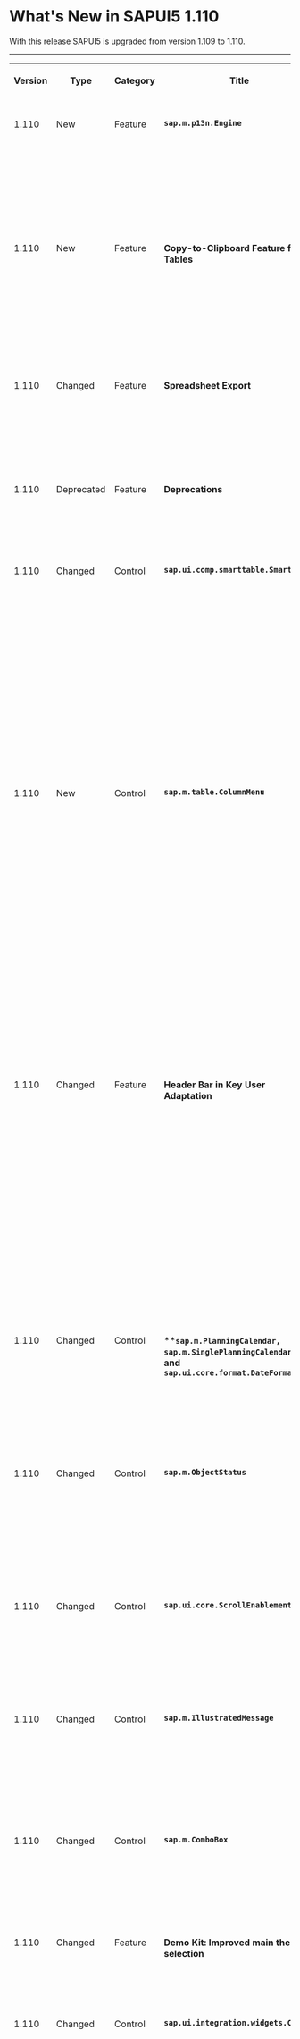 <!-- loio71a855cfc8ad43b2b19f03bcce65bef4 -->

<link rel="stylesheet" type="text/css" href="../css/sap-icons.css"/>

# What's New in SAPUI5 1.110

With this release SAPUI5 is upgraded from version 1.109 to 1.110.

****


<table>
<tr>
<th valign="top">

Version



</th>
<th valign="top">

Type



</th>
<th valign="top">

Category



</th>
<th valign="top">

Title



</th>
<th valign="top">

Description



</th>
<th valign="top">

Action



</th>
<th valign="top">

Available as of



</th>
</tr>
<tr>
<td valign="top">

1.110 



</td>
<td valign="top">

New 



</td>
<td valign="top">

Feature 



</td>
<td valign="top">

**`sap.m.p13n.Engine`** 



</td>
<td valign="top">

**`sap.m.p13n.Engine`**

We have provided a new entity that allows custom control developers and application developers to make use of available personalization settings for their controls, for example, for sorting, grouping, and managing variants, and handling personalization states. For more information, see the [API Reference](https://ui5.sap.com/#/api/sap.m.p13n.Engine) and the [Sample](https://ui5.sap.com/#/entity/sap.m.p13n.Engine/sample/sap.m.sample.p13n.Engine).

<sub>New•Feature•Info Only•1.110</sub>



</td>
<td valign="top">

Info Only 



</td>
<td valign="top">

2023-01-26



</td>
</tr>
<tr>
<td valign="top">

1.110 



</td>
<td valign="top">

New 



</td>
<td valign="top">

Feature 



</td>
<td valign="top">

**Copy-to-Clipboard Feature for Tables** 



</td>
<td valign="top">

**Copy-to-Clipboard Feature for Tables**

Users can copy selected table content to the clipboard and use it anywhere inside or outside an app. To achieve this, we have introduced the new `sap.m.plugins.CopyProvider` plugin. To extract the cell data from the table, we have created the `extractData` property. This new feature is available for grid and responsive tablesand smart tables. For more information, see the [API Reference](https://ui5.sap.com/#/api/sap.m.plugins.CopyProvider).

<sub>New•Feature•Info Only•1.110</sub>



</td>
<td valign="top">

Info Only 



</td>
<td valign="top">

2023-01-26



</td>
</tr>
<tr>
<td valign="top">

1.110 



</td>
<td valign="top">

Changed 



</td>
<td valign="top">

Feature 



</td>
<td valign="top">

**Spreadsheet Export** 



</td>
<td valign="top">

**Spreadsheet Export**

When you export data from `ClientListBinding` the data objects are now requested via the binding. This ensures that any related sorting and filtering is taken into account. For more information, see the [Sample](https://ui5.sap.com/#/entity/sap.ui.export.Spreadsheet/sample/sap.ui.export.sample.json).

<sub>Changed•Feature•Info Only•1.110</sub>



</td>
<td valign="top">

Info Only 



</td>
<td valign="top">

2023-01-26



</td>
</tr>
<tr>
<td valign="top">

1.110 



</td>
<td valign="top">

Deprecated 



</td>
<td valign="top">

Feature 



</td>
<td valign="top">

**Deprecations** 



</td>
<td valign="top">

**Deprecations**

There are currently no major deprecations. For a complete list of all deprecations, see [Deprecated APIs](https://ui5.sap.com/#/api/deprecated).

<sub>Deprecated•Feature•Info Only•1.110</sub>



</td>
<td valign="top">

Info Only 



</td>
<td valign="top">

2023-01-26



</td>
</tr>
<tr>
<td valign="top">

1.110 



</td>
<td valign="top">

Changed 



</td>
<td valign="top">

Control 



</td>
<td valign="top">

**`sap.ui.comp.smarttable.SmartTable`** 



</td>
<td valign="top">

**`sap.ui.comp.smarttable.SmartTable`**

-   The data exported when you select *Include filter settings* now contains additional application- and type-specific formatting for the filter settings. For example, if you export data and time information, it will be exported in an improved format. We have also improved other filter settings to make it easier to match labels in the application with property names. For more information, see the [API Reference](https://ui5.sap.com/#/api/sap.ui.comp.smarttable.SmartTable%23events/beforeExport)  and the [Sample](https://ui5.sap.com/#/entity/sap.ui.comp.smarttable.SmartTable/sample/sap.ui.comp.sample.smarttable).

-   We have now provided a binding for the `semanticObject` property for `SmartLink` controls. For example, the binding for `Common.SemanticObject.Path` of the `semanticObject` annotation makes it possible to define different semantic objects for a smart link. For more information, see the [API Reference](https://ui5.sap.com/#/api/sap.ui.comp.smarttable.SmartTable%23annotations/SemanticObject).


<sub>Changed•Control•Info Only•1.110</sub>



</td>
<td valign="top">

Info Only 



</td>
<td valign="top">

2023-01-26



</td>
</tr>
<tr>
<td valign="top">

1.110 



</td>
<td valign="top">

New 



</td>
<td valign="top">

Control 



</td>
<td valign="top">

**`sap.m.table.ColumnMenu`** 



</td>
<td valign="top">

**`sap.m.table.ColumnMenu`**

We have introduced a new control that allows users to do the following in grid and responsive tables:

-   Quick sorting

-   Quick filtering

-   Quick grouping

-   Quick selection of columns

-   Quick totaling


These features are available in a menu that users can choose in the column headers of the tables. Applications can define their own application-specific quick actions.

> ### Note:  
> The menu is also available in the `SmartTable` control.

For more information, see the [API Reference](https://ui5.sap.com/#/api/sap.m.table.columnmenu)  and the [Sample](https://ui5.sap.com/#/entity/sap.ui.comp.smarttable.SmartTable/sample/sap.ui.comp.sample.smarttable). 

<sub>New•Control•Info Only•1.110</sub>



</td>
<td valign="top">

Info Only 



</td>
<td valign="top">

2023-01-26



</td>
</tr>
<tr>
<td valign="top">

1.110 



</td>
<td valign="top">

Changed 



</td>
<td valign="top">

Feature 



</td>
<td valign="top">

**Header Bar in Key User Adaptation** 



</td>
<td valign="top">

**Header Bar in Key User Adaptation**

The header bar in key user adaptation has been redesigned.

-   The *Save & Exit* button has been replaced by two separate buttons for *Save* \(:floppy_disk:\) and *Exit* \(:x:\).

-   For each action, an icon is now displayed.

-   Actions that are available in some environments only, like *Translate*, *Manage App Variants*, and *Save As*, have been moved to a *More Actions* menu that key users access by clicking on a new hamburger icon \(<span class="SAP-icons"></span>\).

    When the *More Actions* menu has no entries, like in the demo apps in the SAPUI5 demo kit, the hamburger icon is hidden.


The following screenshot shows an example:

![](images/Key_User_Adaptation_Toolbar_00fdcc7.png)

<sub>Changed•Feature•Info Only•1.110</sub>



</td>
<td valign="top">

Info Only 



</td>
<td valign="top">

2023-01-26



</td>
</tr>
<tr>
<td valign="top">

1.110 



</td>
<td valign="top">

Changed 



</td>
<td valign="top">

Control 



</td>
<td valign="top">

****`sap.m.PlanningCalendar, sap.m.SinglePlanningCalendar`**, and **`sap.ui.core.format.DateFormat`**** 



</td>
<td valign="top">

****`sap.m.PlanningCalendar, sap.m.SinglePlanningCalendar`**, and **`sap.ui.core.format.DateFormat`****

We have adapted our Date and Time controls to support the calendar week based on the `sap.ui.core.format.DateFormat` options.

For more information, see the [API Reference](https://ui5.sap.com/#/api/sap.ui.core.format.DateFormat). 

<sub>Changed•Control•Info Only•1.110</sub>



</td>
<td valign="top">

Info Only 



</td>
<td valign="top">

2023-01-26



</td>
</tr>
<tr>
<td valign="top">

1.110 



</td>
<td valign="top">

Changed 



</td>
<td valign="top">

Control 



</td>
<td valign="top">

**`sap.m.ObjectStatus`** 



</td>
<td valign="top">

**`sap.m.ObjectStatus`**

We have implemented a new property to give application developers the ability to override the default state announcement. Now the `group` role isn't placed on inactive control instances and a proper `roledescription` is set for active control instances.

For more information, see the [API Reference](https://ui5.sap.com/#/api/sap.m.ObjectStatus). 

<sub>Changed•Control•Info Only•1.110</sub>



</td>
<td valign="top">

Info Only 



</td>
<td valign="top">

2023-01-26



</td>
</tr>
<tr>
<td valign="top">

1.110 



</td>
<td valign="top">

Changed 



</td>
<td valign="top">

Control 



</td>
<td valign="top">

**`sap.ui.core.ScrollEnablement`** 



</td>
<td valign="top">

**`sap.ui.core.ScrollEnablement`**

We have added a new option to the `scrollToElement` API method of the `sap.ui.core.ScrollEnablement` class. If the new `bSkipElementsInScrollport` parameter is set to `true`, scrolling will happen only if necessary. For more information, see the [API Reference](https://ui5.sap.com/#/api/sap.ui.core.delegate.ScrollEnablemen/methods/scrollToElement).

<sub>Changed•Control•Info Only•1.110</sub>



</td>
<td valign="top">

Info Only 



</td>
<td valign="top">

2023-01-26



</td>
</tr>
<tr>
<td valign="top">

1.110 



</td>
<td valign="top">

Changed 



</td>
<td valign="top">

Control 



</td>
<td valign="top">

**`sap.m.IllustratedMessage`** 



</td>
<td valign="top">

**`sap.m.IllustratedMessage`**

The `IllustratedMessage`'s sample of the default set of illustrations is now split into three different samples depending on their visual style: classic, illustrative, and simple.

For more information, see the [Samples](https://ui5.sap.com/#/entity/sap.m.IllustratedMessage).

<sub>Changed•Control•Info Only•1.110</sub>



</td>
<td valign="top">

Info Only 



</td>
<td valign="top">

2023-01-26



</td>
</tr>
<tr>
<td valign="top">

1.110 



</td>
<td valign="top">

Changed 



</td>
<td valign="top">

Control 



</td>
<td valign="top">

**`sap.m.ComboBox`** 



</td>
<td valign="top">

**`sap.m.ComboBox`**

We have updated the behavior of the `loadItems` API. Now, when the picker is open and no items are loaded - the *No data* label is loaded in the list. For more information, see the [Sample](https://ui5.sap.com/#/entity/sap.m.ComboBox/sample/sap.m.sample.ComboBoxLazyLoading).

<sub>Changed•Control•Info Only•1.110</sub>



</td>
<td valign="top">

Info Only 



</td>
<td valign="top">

2023-01-26



</td>
</tr>
<tr>
<td valign="top">

1.110 



</td>
<td valign="top">

Changed 



</td>
<td valign="top">

Feature 



</td>
<td valign="top">

**Demo Kit: Improved main theme selection** 



</td>
<td valign="top">

**Demo Kit: Improved main theme selection**

We have added the latest high contrast themes to the main theme selector in the Demo Kit.![](images/ThemesWN_b76a17b.png)

<sub>Changed•Feature•Info Only•1.110</sub>



</td>
<td valign="top">

Info Only 



</td>
<td valign="top">

2023-01-26



</td>
</tr>
<tr>
<td valign="top">

1.110 



</td>
<td valign="top">

Changed 



</td>
<td valign="top">

Control 



</td>
<td valign="top">

**`sap.ui.integration.widgets.Card`** 



</td>
<td valign="top">

**`sap.ui.integration.widgets.Card`**

-   List and Object cards can now display \(default\) icons for object attributes of states `Error`, `Warning`, `Success` or `Information`. The icons are shown if the new `showStateIcon` property is set to `true`. For more information, see the [Attributes](https://ui5.sap.com/test-resources/sap/ui/integration/demokit/cardExplorer/webapp/index.html#/explore/list/attributes) and the [Form Inputs](https://ui5.sap.com/test-resources/sap/ui/integration/demokit/cardExplorer/webapp/index.html#/explore/object/form) examples in the Card Explorer.

-   We have improved the loading of the libraries that are specified in the `dependencies` attribute of the `sap.ui5` namespace. This option allows you to use other libraries in the card. For more information, see the [Card Manifest](https://ui5.sap.com/test-resources/sap/ui/integration/demokit/cardExplorer/webapp/index.html#/learn/cardManifest) section and the [Shared Extension](https://ui5.sap.com/test-resources/sap/ui/integration/demokit/cardExplorer/webapp/index.html#/explore/extension/sharedExtension) example in the Card Explorer.

-   As a card developer, you can now dynamically hide the filters in the card using the new `visible` property. For more information, see the [Multiple Filters](https://ui5.sap.com/test-resources/sap/ui/integration/demokit/cardExplorer/webapp/index.html#/explore/searchFilter/multipleFilters) example in the Card Explorer.


<sub>Changed•Control•Info Only•1.110</sub>



</td>
<td valign="top">

Info Only 



</td>
<td valign="top">

2023-01-26



</td>
</tr>
<tr>
<td valign="top">

1.110 



</td>
<td valign="top">

Changed 



</td>
<td valign="top">

Control 



</td>
<td valign="top">

**`sap.ui.comp.smartfield.SmartField`** 



</td>
<td valign="top">

**`sap.ui.comp.smartfield.SmartField`**

When the control renders a combo box, it gets the text arrangement for the dropdown list from the value-list property that is mapped to the local property, and which has the value-list annotation. Alternatively, if there is no such setting provided there, as before, it looks to find the text arrangement consecutively from the same local property, the entity type of the local property, or finally defaults to `description (ID)`.For more information, see the [API Reference](https://ui5.sap.com/#/api/sap.ui.comp.smartfield.ComboBox).

<sub>Changed•Control•Info Only•1.110</sub>



</td>
<td valign="top">

Info Only 



</td>
<td valign="top">

2023-01-26



</td>
</tr>
<tr>
<td valign="top">

1.110 



</td>
<td valign="top">

Changed 



</td>
<td valign="top">

SAP Fiori Elements 



</td>
<td valign="top">

**SAP Fiori elements for OData V2** 



</td>
<td valign="top">

**SAP Fiori elements for OData V2**

The following changes and new features are available for SAP Fiori elements for OData V2:

-   You can now group the multi-input fields along with other fields as a source for side effects. For more information, see [Side Effect Annotations: Examples](../06_SAP_Fiori_Elements/side-effect-annotations-examples-61cf21d.md).

-   In edit mode, we now provide an option to hide the empty rows of a table in the object page. For more information, see [Enabling Inline Creation Mode or Empty Row Mode for Table Entries](../06_SAP_Fiori_Elements/enabling-inline-creation-mode-or-empty-row-mode-for-table-entries-cfb04f0.md).

-   We have added a new button, *Validate*, to the object page for applications that are being run on tablets and mobile devices. For more information, see [Draft Handling](../06_SAP_Fiori_Elements/draft-handling-ed9aa41.md).

-   The message grouping and structuring is now improved in the message popover and message view.


<sub>Changed•SAP Fiori Elements•Info Only•1.110</sub>



</td>
<td valign="top">

Info Only 



</td>
<td valign="top">

2023-01-26



</td>
</tr>
<tr>
<td valign="top">

1.110 



</td>
<td valign="top">

Changed 



</td>
<td valign="top">

SAP Fiori Elements 



</td>
<td valign="top">

**SAP Fiori elements for OData V4** 



</td>
<td valign="top">

**SAP Fiori elements for OData V4**

The following changes and new features are available for SAP Fiori elements for OData V4:

-   The `UI.DataFieldWithUrl` annotation now supports the `IconUrl` property. For more information, see [Different Representations of a Field](../06_SAP_Fiori_Elements/different-representations-of-a-field-c18ada4.md).

-   In apps using the flexible column layout, the state of the object page is now stored/restored using `iAppState`. For more information, see [Enabling Discovery/Persistence Mode](../06_SAP_Fiori_Elements/enabling-discovery-persistence-mode-7c62084.md).

-   You can now add a *Clear* button to the filter bar in the list report, enabling users to clear all filter fields, by making the required settings in the `manifest.json`. For more information, see [Adapting the Filter Bar](../06_SAP_Fiori_Elements/adapting-the-filter-bar-609c39a.md).

-   Changes coming in from other flex layers, such as changes made by key users, are merged with user personalization changes coming from the `iAppState`. For more information, see [Store/Restore the Application State](../06_SAP_Fiori_Elements/store-restore-the-application-state-46bf248.md).

-   The *Edit* button can now be displayed and enabled in both object and subobject pages. For more information, see [Enabling Actions in the Object Page Header](../06_SAP_Fiori_Elements/enabling-actions-in-the-object-page-header-5fe4396.md).


<sub>Changed•SAP Fiori Elements•Info Only•1.110</sub>



</td>
<td valign="top">

Info Only 



</td>
<td valign="top">

2023-01-26



</td>
</tr>
<tr>
<td valign="top">

1.110 



</td>
<td valign="top">

Changed 



</td>
<td valign="top">

Control 



</td>
<td valign="top">

**`sap.m.SelectDialog`** 



</td>
<td valign="top">

**`sap.m.SelectDialog`**

You can now control the placeholder text in the inner search field using the new `searchPlaceholder` property. If not set, the word `Search` in the current local language or in English will be used as a placeholder.

For more information, see the [API Reference](https://ui5.sap.com/#/api/sap.m.SelectDialog) and the [Sample](https://ui5.sap.com/#/entity/sap.m.SelectDialog/sample/sap.m.sample.SelectDialog).

<sub>Changed•Control•Info Only•1.110</sub>



</td>
<td valign="top">

Info Only 



</td>
<td valign="top">

2023-01-26



</td>
</tr>
<tr>
<td valign="top">

1.110 



</td>
<td valign="top">

Changed 



</td>
<td valign="top">

Control 



</td>
<td valign="top">

**`sap.m.Dialog`** 



</td>
<td valign="top">

**`sap.m.Dialog`**

We have added a new `footer` aggregation of type `sap.m.Toolbar` to the control. You can now use this horizontal container to display controls that fit different custom scenarios, for example, a button that shows a message popover.For more information, see the [API Reference](https://ui5.sap.com/#/api/sap.m.Dialog) and the [Sample](https://ui5.sap.com/#/entity/sap.m.Dialog/sample/sap.m.sample.DialogWithMessagePopover).

<sub>Changed•Control•Info Only•1.110</sub>



</td>
<td valign="top">

Info Only 



</td>
<td valign="top">

2023-01-26



</td>
</tr>
<tr>
<td valign="top">

1.110 



</td>
<td valign="top">

Changed 



</td>
<td valign="top">

Control 



</td>
<td valign="top">

**`sap.m.Carousel`** 



</td>
<td valign="top">

**`sap.m.Carousel`**

Using the new `backgroundDesign` property, you can now set the carousel’s background color as `Translucent` \(Default\), `Solid`, or `Transparent`.For more information, see the [API Reference](https://ui5.sap.com/#/api/sap.m.Carousel) and the [Sample](https://ui5.sap.com/#/entity/sap.m.Carousel/sample/sap.m.sample.CarouselWithDisplayOptions).

<sub>Changed•Control•Info Only•1.110</sub>



</td>
<td valign="top">

Info Only 



</td>
<td valign="top">

2023-01-26



</td>
</tr>
<tr>
<td valign="top">

1.110 



</td>
<td valign="top">

Changed 



</td>
<td valign="top">

Feature 



</td>
<td valign="top">

****SAPUI5 Formatters**** 



</td>
<td valign="top">

****SAPUI5 Formatters****

The new version of SAPUI5 introduces the following formatting features:

-   You can now use the `sap-timezone` URL parameter for testing an application in a different time zone by specifying an IANA time zone, such as "America/New\_York". We do not recommend using this parameter in a productive environment. For more information, see [Configuration Options and URL Parameters](../04_Essentials/configuration-options-and-url-parameters-91f2d03.md) .
-   We have restricted the use of fallback patterns without delimiters in `DateFormat`. Successful parsing now requires that the length matches, as only then year, month, and day values can reliably be attributed.
-   We have updated the SAPUI5 locale data to Version 41 of the Unicode Common Locale Data Repository \(CLDR\). With this upgrade, unit keys have changed incompatibly in the CLDR. A legacy unit mapping ensures that previous unit keys are still supported when formatting. Parsing of user input will provide the current unit keys. For more information, see [Legacy Unit Mapping](../04_Essentials/unit-formatting-8e618a8.md#loio8e618a8d93cb4f92adc911b96047eb8d__section_LUM).

<sub>Changed•Feature•Info Only•1.110</sub>



</td>
<td valign="top">

Info Only 



</td>
<td valign="top">

2023-01-26



</td>
</tr>
<tr>
<td valign="top">

1.110 



</td>
<td valign="top">

Changed 



</td>
<td valign="top">

Feature 



</td>
<td valign="top">

**SAPUI5 OData V4 Model** 



</td>
<td valign="top">

**SAPUI5 OData V4 Model**

The new version of the SAPUI5 OData V4 model introduces the following features:

-   Requesting `$count` and using `sap.ui.model.odata.v4.ODataListBinding#getDownloadUrl` now work with the experimental hierarchy feature introduced with SAPUI5 1.105. For more information, see the API Reference for [`getDownloadUrl`](https://ui5.sap.com/#/api/sap.ui.model.odata.v4.ODataListBinding/methods/getDownloadUrl) and the `hierarchyQualifier` in [`setAggregation`](https://ui5.sap.com/#/api/sap.ui.model.odata.v4.ODataListBinding/methods/setAggregation), and[Binding Collection Inline Count](../04_Essentials/binding-collection-inline-count-77d2310.md).
-   The `synchronizationMode` model parameter is now optional and deprecated.
-   User input into inactive rows is now regarded as a pending change by `sap.ui.model.odata.v4.Context#hasPendingChanges`; it can be reset using `sap.ui.model.odata.v4.Context#resetChanges`. You can prevent the activation of inactive rows after user input since SAPUI5 1.109 using `sap.ui.base.Event#preventDefault` in the handler of the `createActivate` event.For more information, see the API Reference for [`hasPendingChanges`](https://ui5.sap.com/#/api/sap.ui.model.odata.v4.Context/methods/hasPendingChanges), [`resetChanges`](https://ui5.sap.com/#/api/sap.ui.model.odata.v4.Context/methods/resetChanges), and [`preventDefault`](https://ui5.sap.com/#/api/sap.ui.base.Event/methods/preventDefault).
-   The `sap.ui.model.odata.v4.ODataModel` now supports the `propertyChange` event.For more information, see the [API Reference](https://ui5.sap.com/#/api/sap.ui.model.odata.v4.ODataModel/events/propertyChange).

<sub>Changed•Feature•Info Only•1.110</sub>



</td>
<td valign="top">

Info Only 



</td>
<td valign="top">

2023-01-26



</td>
</tr>
</table>

**Related Information**  


[What's New in SAPUI5 1.116](what-s-new-in-sapui5-1-116-ebd6f34.md "With this release SAPUI5 is upgraded from version 1.115 to 1.116.")

[What's New in SAPUI5 1.115](what-s-new-in-sapui5-1-115-409fde8.md "With this release SAPUI5 is upgraded from version 1.114 to 1.115.")

[What's New in SAPUI5 1.114](what-s-new-in-sapui5-1-114-890fce1.md "With this release SAPUI5 is upgraded from version 1.113 to 1.114.")

[What's New in SAPUI5 1.113](what-s-new-in-sapui5-1-113-a9553fe.md "With this release SAPUI5 is upgraded from version 1.112 to 1.113.")

[What's New in SAPUI5 1.112](what-s-new-in-sapui5-1-112-34afc69.md "With this release SAPUI5 is upgraded from version 1.111 to 1.112.")

[What's New in SAPUI5 1.111](what-s-new-in-sapui5-1-111-7a67837.md "With this release SAPUI5 is upgraded from version 1.110 to 1.111.")

[What's New in SAPUI5 1.109](what-s-new-in-sapui5-1-109-3264bd2.md "With this release SAPUI5 is upgraded from version 1.108 to 1.109.")

[What's New in SAPUI5 1.108](what-s-new-in-sapui5-1-108-66e33f0.md "With this release SAPUI5 is upgraded from version 1.107 to 1.108.")

[What's New in SAPUI5 1.107](what-s-new-in-sapui5-1-107-d4ff916.md "With this release SAPUI5 is upgraded from version 1.106 to 1.107.")

[What's New in SAPUI5 1.106](what-s-new-in-sapui5-1-106-5b497b0.md "With this release SAPUI5 is upgraded from version 1.105 to 1.106.")

[What's New in SAPUI5 1.105](what-s-new-in-sapui5-1-105-4d6c00e.md "With this release SAPUI5 is upgraded from version 1.104 to 1.105.")

[What's New in SAPUI5 1.104](what-s-new-in-sapui5-1-104-69e567c.md "With this release SAPUI5 is upgraded from version 1.103 to 1.104.")

[What's New in SAPUI5 1.103](what-s-new-in-sapui5-1-103-0e98c76.md "With this release SAPUI5 is upgraded from version 1.102 to 1.103.")

[What's New in SAPUI5 1.102](what-s-new-in-sapui5-1-102-f038c99.md "With this release SAPUI5 is upgraded from version 1.101 to 1.102.")

[What's New in SAPUI5 1.101](what-s-new-in-sapui5-1-101-7733b00.md "With this release SAPUI5 is upgraded from version 1.100 to 1.101.")

[What's New in SAPUI5 1.100](what-s-new-in-sapui5-1-100-27dec1d.md "With this release SAPUI5 is upgraded from version 1.99 to 1.100.")

[What's New in SAPUI5 1.99](what-s-new-in-sapui5-1-99-4f35848.md "With this release SAPUI5 is upgraded from version 1.98 to 1.99.")

[What's New in SAPUI5 1.98](what-s-new-in-sapui5-1-98-d9f16f2.md "With this release SAPUI5 is upgraded from version 1.97 to 1.98.")

[What's New in SAPUI5 1.97](what-s-new-in-sapui5-1-97-fa0e282.md "With this release SAPUI5 is upgraded from version 1.96 to 1.97.")

[What's New in SAPUI5 1.96](what-s-new-in-sapui5-1-96-7a9269f.md "With this release SAPUI5 is upgraded from version 1.95 to 1.96.")

[What's New in SAPUI5 1.95](what-s-new-in-sapui5-1-95-a1aea67.md "With this release SAPUI5 is upgraded from version 1.94 to 1.95.")

[What's New in SAPUI5 1.94](what-s-new-in-sapui5-1-94-c40f1e6.md "With this release SAPUI5 is upgraded from version 1.93 to 1.94.")

[What's New in SAPUI5 1.93](what-s-new-in-sapui5-1-93-f273340.md "With this release SAPUI5 is upgraded from version 1.92 to 1.93.")

[What's New in SAPUI5 1.92](what-s-new-in-sapui5-1-92-1ef345d.md "With this release SAPUI5 is upgraded from version 1.91 to 1.92.")

[What's New in SAPUI5 1.91](what-s-new-in-sapui5-1-91-0a2bd79.md "With this release SAPUI5 is upgraded from version 1.90 to 1.91.")

[What's New in SAPUI5 1.90](what-s-new-in-sapui5-1-90-91c10c2.md "With this release SAPUI5 is upgraded from version 1.89 to 1.90.")

[What's New in SAPUI5 1.89](what-s-new-in-sapui5-1-89-e56cddc.md "With this release SAPUI5 is upgraded from version 1.88 to 1.89.")

[What's New in SAPUI5 1.88](what-s-new-in-sapui5-1-88-e15a206.md "With this release SAPUI5 is upgraded from version 1.87 to 1.88.")

[What's New in SAPUI5 1.87](what-s-new-in-sapui5-1-87-b506da7.md "With this release SAPUI5 is upgraded from version 1.86 to 1.87.")

[What's New in SAPUI5 1.86](what-s-new-in-sapui5-1-86-4c1c959.md "With this release SAPUI5 is upgraded from version 1.85 to 1.86.")

[What's New in SAPUI5 1.85](what-s-new-in-sapui5-1-85-1d18eb5.md "With this release SAPUI5 is upgraded from version 1.84 to 1.85.")

[What's New in SAPUI5 1.84](what-s-new-in-sapui5-1-84-dc76640.md "With this release SAPUI5 is upgraded from version 1.82 to 1.84.")

[What's New in SAPUI5 1.82](what-s-new-in-sapui5-1-82-3a8dd13.md "With this release SAPUI5 is upgraded from version 1.81 to 1.82.")

[What's New in SAPUI5 1.81](what-s-new-in-sapui5-1-81-f5e2a21.md "With this release SAPUI5 is upgraded from version 1.80 to 1.81.")

[What's New in SAPUI5 1.80](what-s-new-in-sapui5-1-80-8cee506.md "With this release SAPUI5 is upgraded from version 1.79 to 1.80.")

[What's New in SAPUI5 1.79](what-s-new-in-sapui5-1-79-99c4cdc.md "With this release SAPUI5 is upgraded from version 1.78 to 1.79.")

[What's New in SAPUI5 1.78](what-s-new-in-sapui5-1-78-f09b63e.md "With this release SAPUI5 is upgraded from version 1.77 to 1.78.")

[What's New in SAPUI5 1.77](what-s-new-in-sapui5-1-77-c46b439.md "With this release SAPUI5 is upgraded from version 1.76 to 1.77.")

[What's New in SAPUI5 1.76](what-s-new-in-sapui5-1-76-aad03b5.md "With this release SAPUI5 is upgraded from version 1.75 to 1.76.")

[What's New in SAPUI5 1.75](what-s-new-in-sapui5-1-75-5cbb62d.md "With this release SAPUI5 is upgraded from version 1.74 to 1.75.")

[What's New in SAPUI5 1.74](what-s-new-in-sapui5-1-74-c22208a.md "With this release SAPUI5 is upgraded from version 1.73 to 1.74.")

[What's New in SAPUI5 1.73](what-s-new-in-sapui5-1-73-231dd13.md "With this release SAPUI5 is upgraded from version 1.72 to 1.73.")

[What's New in SAPUI5 1.72](what-s-new-in-sapui5-1-72-521cad9.md "With this release SAPUI5 is upgraded from version 1.71 to 1.72.")

[What's New in SAPUI5 1.71](what-s-new-in-sapui5-1-71-a93a6a3.md "With this release SAPUI5 is upgraded from version 1.70 to 1.71.")

[What's New in SAPUI5 1.70](what-s-new-in-sapui5-1-70-f073d69.md "With this release SAPUI5 is upgraded from version 1.69 to 1.70.")

[What's New in SAPUI5 1.69](what-s-new-in-sapui5-1-69-89a18bd.md "With this release SAPUI5 is upgraded from version 1.68 to 1.69.")

[What's New in SAPUI5 1.68](what-s-new-in-sapui5-1-68-f94bf93.md "With this release SAPUI5 is upgraded from version 1.67 to 1.68.")

[What's New in SAPUI5 1.67](what-s-new-in-sapui5-1-67-a6b1472.md "With this release SAPUI5 is upgraded from version 1.66 to 1.67.")

[What's New in SAPUI5 1.66](what-s-new-in-sapui5-1-66-c9896e9.md "With this release SAPUI5 is upgraded from version 1.65 to 1.66.")

[What's New in SAPUI5 1.65](what-s-new-in-sapui5-1-65-0f5acfd.md "With this release SAPUI5 is upgraded from version 1.64 to 1.65.")

[What's New in SAPUI5 1.64](what-s-new-in-sapui5-1-64-0e30822.md "With this release SAPUI5 is upgraded from version 1.63 to 1.64.")

[What's New in SAPUI5 1.63](what-s-new-in-sapui5-1-63-e8d9da7.md "With this release SAPUI5 is upgraded from version 1.62 to 1.63.")

[What's New in SAPUI5 1.62](what-s-new-in-sapui5-1-62-771f4d5.md "With this release SAPUI5 is upgraded from version 1.61 to 1.62.")

[What's New in SAPUI5 1.61](what-s-new-in-sapui5-1-61-d991552.md "With this release SAPUI5 is upgraded from version 1.60 to 1.61.")

[What's New in SAPUI5 1.60](what-s-new-in-sapui5-1-60-5a0e1f7.md "With this release SAPUI5 is upgraded from version 1.58 to 1.60.")

[What's New in SAPUI5 1.58](what-s-new-in-sapui5-1-58-7c927aa.md "With this release SAPUI5 is upgraded from version 1.56 to 1.58.")

[What's New in SAPUI5 1.56](what-s-new-in-sapui5-1-56-108b7fd.md "With this release SAPUI5 is upgraded from version 1.54 to 1.56.")

[What's New in SAPUI5 1.54](what-s-new-in-sapui5-1-54-c838330.md "With this release SAPUI5 is upgraded from version 1.52 to 1.54.")

[What's New in SAPUI5 1.52](what-s-new-in-sapui5-1-52-849e1b6.md "With this release SAPUI5 is upgraded from version 1.50 to 1.52.")

[What's New in SAPUI5 1.50](what-s-new-in-sapui5-1-50-759e9f3.md "With this release SAPUI5 is upgraded from version 1.48 to 1.50.")

[What's New in SAPUI5 1.48](what-s-new-in-sapui5-1-48-fa1efac.md "With this release SAPUI5 is upgraded from version 1.46 to 1.48.")

[What's New in SAPUI5 1.46](what-s-new-in-sapui5-1-46-6307539.md "With this release SAPUI5 is upgraded from version 1.44 to 1.46.")

[What's New in SAPUI5 1.44](what-s-new-in-sapui5-1-44-a0cb7a0.md "With this release SAPUI5 is upgraded from version 1.42 to 1.44.")

[What's New in SAPUI5 1.42](what-s-new-in-sapui5-1-42-468b05d.md "With this release SAPUI5 is upgraded from version 1.40 to 1.42.")

[What's New in SAPUI5 1.40](what-s-new-in-sapui5-1-40-fbab50e.md "With this release SAPUI5 is upgraded from version 1.38 to 1.40.")

[What's New in SAPUI5 1.38](what-s-new-in-sapui5-1-38-f218918.md "With this release SAPUI5 is upgraded from version 1.36 to 1.38.")

